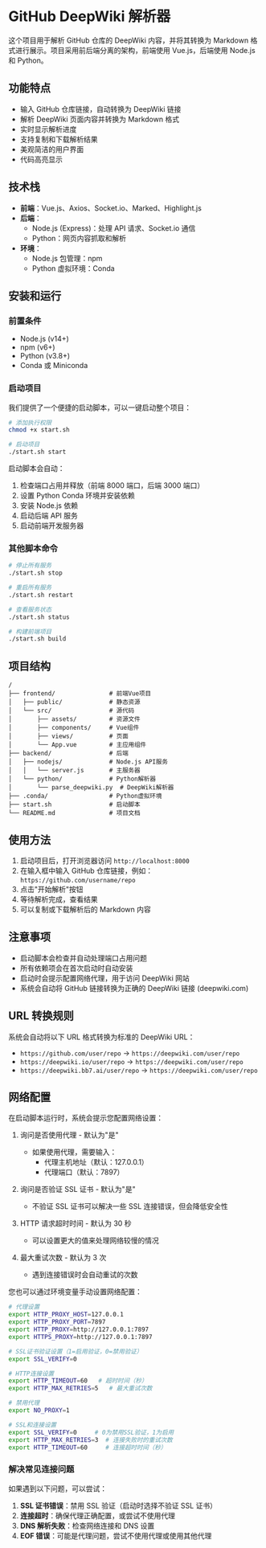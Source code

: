 # GitHub DeepWiki 解析器

这个项目用于解析 GitHub 仓库的 DeepWiki 内容，并将其转换为 Markdown 格式进行展示。项目采用前后端分离的架构，前端使用 Vue.js，后端使用 Node.js 和 Python。

## 功能特点

-   输入 GitHub 仓库链接，自动转换为 DeepWiki 链接
-   解析 DeepWiki 页面内容并转换为 Markdown 格式
-   实时显示解析进度
-   支持复制和下载解析结果
-   美观简洁的用户界面
-   代码高亮显示

## 技术栈

-   **前端**：Vue.js、Axios、Socket.io、Marked、Highlight.js
-   **后端**：
    -   Node.js (Express)：处理 API 请求、Socket.io 通信
    -   Python：网页内容抓取和解析
-   **环境**：
    -   Node.js 包管理：npm
    -   Python 虚拟环境：Conda

## 安装和运行

### 前置条件

-   Node.js (v14+)
-   npm (v6+)
-   Python (v3.8+)
-   Conda 或 Miniconda

### 启动项目

我们提供了一个便捷的启动脚本，可以一键启动整个项目：

```bash
# 添加执行权限
chmod +x start.sh

# 启动项目
./start.sh start
```

启动脚本会自动：

1. 检查端口占用并释放（前端 8000 端口，后端 3000 端口）
2. 设置 Python Conda 环境并安装依赖
3. 安装 Node.js 依赖
4. 启动后端 API 服务
5. 启动前端开发服务器

### 其他脚本命令

```bash
# 停止所有服务
./start.sh stop

# 重启所有服务
./start.sh restart

# 查看服务状态
./start.sh status

# 构建前端项目
./start.sh build
```

## 项目结构

```
/
├── frontend/               # 前端Vue项目
│   ├── public/             # 静态资源
│   └── src/                # 源代码
│       ├── assets/         # 资源文件
│       ├── components/     # Vue组件
│       ├── views/          # 页面
│       └── App.vue         # 主应用组件
├── backend/                # 后端
│   ├── nodejs/             # Node.js API服务
│   │   └── server.js       # 主服务器
│   └── python/             # Python解析器
│       └── parse_deepwiki.py  # DeepWiki解析器
├── .conda/                 # Python虚拟环境
├── start.sh                # 启动脚本
└── README.md               # 项目文档
```

## 使用方法

1. 启动项目后，打开浏览器访问 `http://localhost:8000`
2. 在输入框中输入 GitHub 仓库链接，例如：`https://github.com/username/repo`
3. 点击"开始解析"按钮
4. 等待解析完成，查看结果
5. 可以复制或下载解析后的 Markdown 内容

## 注意事项

-   启动脚本会检查并自动处理端口占用问题
-   所有依赖项会在首次启动时自动安装
-   启动时会提示配置网络代理，用于访问 DeepWiki 网站
-   系统会自动将 GitHub 链接转换为正确的 DeepWiki 链接 (deepwiki.com)

## URL 转换规则

系统会自动将以下 URL 格式转换为标准的 DeepWiki URL：

-   `https://github.com/user/repo` → `https://deepwiki.com/user/repo`
-   `https://deepwiki.io/user/repo` → `https://deepwiki.com/user/repo`
-   `https://deepwiki.bb7.ai/user/repo` → `https://deepwiki.com/user/repo`

## 网络配置

在启动脚本运行时，系统会提示您配置网络设置：

1. 询问是否使用代理 - 默认为"是"

    - 如果使用代理，需要输入：
        - 代理主机地址（默认：127.0.0.1）
        - 代理端口（默认：7897）

2. 询问是否验证 SSL 证书 - 默认为"是"

    - 不验证 SSL 证书可以解决一些 SSL 连接错误，但会降低安全性

3. HTTP 请求超时时间 - 默认为 30 秒

    - 可以设置更大的值来处理网络较慢的情况

4. 最大重试次数 - 默认为 3 次
    - 遇到连接错误时会自动重试的次数

您也可以通过环境变量手动设置网络配置：

```bash
# 代理设置
export HTTP_PROXY_HOST=127.0.0.1
export HTTP_PROXY_PORT=7897
export HTTP_PROXY=http://127.0.0.1:7897
export HTTPS_PROXY=http://127.0.0.1:7897

# SSL证书验证设置（1=启用验证，0=禁用验证）
export SSL_VERIFY=0

# HTTP连接设置
export HTTP_TIMEOUT=60   # 超时时间（秒）
export HTTP_MAX_RETRIES=5   # 最大重试次数

# 禁用代理
export NO_PROXY=1

# SSL和连接设置
export SSL_VERIFY=0     # 0为禁用SSL验证，1为启用
export HTTP_MAX_RETRIES=3  # 连接失败时的重试次数
export HTTP_TIMEOUT=60     # 连接超时时间（秒）
```

### 解决常见连接问题

如果遇到以下问题，可以尝试：

1. **SSL 证书错误**：禁用 SSL 验证（启动时选择不验证 SSL 证书）
2. **连接超时**：确保代理正确配置，或尝试不使用代理
3. **DNS 解析失败**：检查网络连接和 DNS 设置
4. **EOF 错误**：可能是代理问题，尝试不使用代理或使用其他代理
